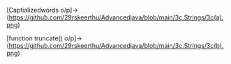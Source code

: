 [Captializedwords o/p]->(https://github.com/29rskeerthu/Advancedjava/blob/main/3c.Strings/3c(a).png)

[function truncate() o/p]->(https://github.com/29rskeerthu/Advancedjava/blob/main/3c.Strings/3c(b).png)
